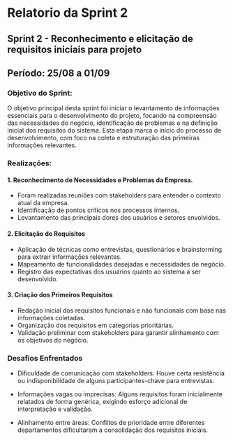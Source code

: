 # Relatorio da Sprint 2

## Sprint 2 - Reconhecimento e elicitação de requisitos iniciais para projeto

## Período: 25/08 a 01/09

### Objetivo do Sprint:
O objetivo principal desta sprint foi iniciar o levantamento de informações essenciais para o desenvolvimento do projeto, focando na compreensão das necessidades do negócio, identificação de problemas e na definição inicial dos requisitos do sistema. 
Esta etapa marca o início do processo de desenvolvimento, com foco na coleta e estruturação das primeiras informações relevantes.

### Realizações:
#### 1. Reconhecimento de Necessidades e Problemas da Empresa.
- Foram realizadas reuniões com stakeholders para entender o contexto atual da empresa.
- Identificação de pontos críticos nos processos internos.
- Levantamento das principais dores dos usuários e setores envolvidos.
  
#### 2. Elicitação de Requisitos
- Aplicação de técnicas como entrevistas, questionários e brainstorming para extrair informações relevantes.
- Mapeamento de funcionalidades desejadas e necessidades de negócio.
- Registro das expectativas dos usuários quanto ao sistema a ser desenvolvido.
  
#### 3. Criação dos Primeiros Requisitos
- Redação inicial dos requisitos funcionais e não funcionais com base nas informações coletadas.
- Organização dos requisitos em categorias prioritárias.
- Validação preliminar com stakeholders para garantir alinhamento com os objetivos do negócio.

### Desafios Enfrentados

- Dificuldade de comunicação com stakeholders: Houve certa resistência ou indisponibilidade de alguns participantes-chave para entrevistas.

- Informações vagas ou imprecisas: Alguns requisitos foram inicialmente relatados de forma genérica, exigindo esforço adicional de interpretação e validação.

- Alinhamento entre áreas: Conflitos de prioridade entre diferentes departamentos dificultaram a consolidação dos requisitos iniciais.
